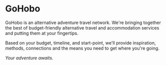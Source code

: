 # GoHobo

GoHobo is an alternative adventure travel network. We're bringing together the best of budget-friendly alternative travel and accommodation services and putting them at your fingertips.

Based on your budget, timeline, and start-point, we'll provide inspiration, methods, connections and the means you need to get where you're going. 

_Your adventure awaits._

